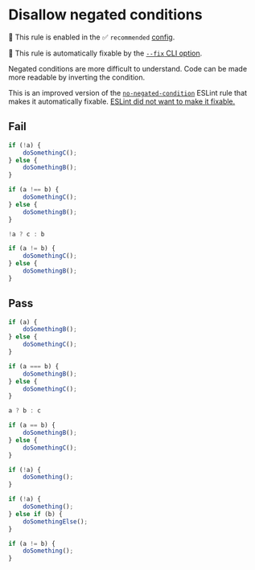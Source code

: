 # Disallow negated conditions

💼 This rule is enabled in the ✅ `recommended` [config](https://github.com/sindresorhus/eslint-plugin-unicorn#preset-configs-eslintconfigjs).

🔧 This rule is automatically fixable by the [`--fix` CLI option](https://eslint.org/docs/latest/user-guide/command-line-interface#--fix).

<!-- end auto-generated rule header -->
<!-- Do not manually modify this header. Run: `npm run fix:eslint-docs` -->

Negated conditions are more difficult to understand. Code can be made more readable by inverting the condition.

This is an improved version of the [`no-negated-condition`](https://eslint.org/docs/latest/rules/no-negated-condition) ESLint rule that makes it automatically fixable. [ESLint did not want to make it fixable.](https://github.com/eslint/eslint/issues/14792)

## Fail

```js
if (!a) {
	doSomethingC();
} else {
	doSomethingB();
}
```

```js
if (a !== b) {
	doSomethingC();
} else {
	doSomethingB();
}
```

```js
!a ? c : b
```

```js
if (a != b) {
	doSomethingC();
} else {
	doSomethingB();
}
```

## Pass

```js
if (a) {
	doSomethingB();
} else {
	doSomethingC();
}
```

```js
if (a === b) {
	doSomethingB();
} else {
	doSomethingC();
}
```

```js
a ? b : c
```

```js
if (a == b) {
	doSomethingB();
} else {
	doSomethingC();
}
```

```js
if (!a) {
	doSomething();
}
```

```js
if (!a) {
	doSomething();
} else if (b) {
	doSomethingElse();
}
```

```js
if (a != b) {
	doSomething();
}
```
